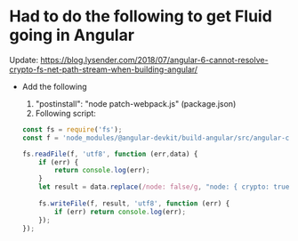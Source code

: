 # Had to do the following to get Fluid going in Angular

Update: https://blog.lysender.com/2018/07/angular-6-cannot-resolve-crypto-fs-net-path-stream-when-building-angular/

- Add the following

    1. "postinstall": "node patch-webpack.js" (package.json)
    2. Following script:

    ```javascript
    const fs = require('fs');
    const f = 'node_modules/@angular-devkit/build-angular/src/angular-cli-files/models/webpack-configs/browser.js';
    
    fs.readFile(f, 'utf8', function (err,data) {
        if (err) {
            return console.log(err);
        }
        let result = data.replace(/node: false/g, "node: { crypto: true, stream: true, fs: 'empty', net: 'empty', assert: true }");
        
        fs.writeFile(f, result, 'utf8', function (err) {
            if (err) return console.log(err);
        });
    });
    ```

